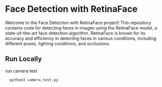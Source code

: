 
# Face Detection with RetinaFace

Welcome to the Face Detection with RetinaFace project! This repository contains code for detecting faces in images using the RetinaFace model, a state-of-the-art face detection algorithm. RetinaFace is known for its accuracy and efficiency in detecting faces in various conditions, including different poses, lighting conditions, and occlusions.
## Run Locally

run camera test

```bash
  python3 camera_test.py
```

